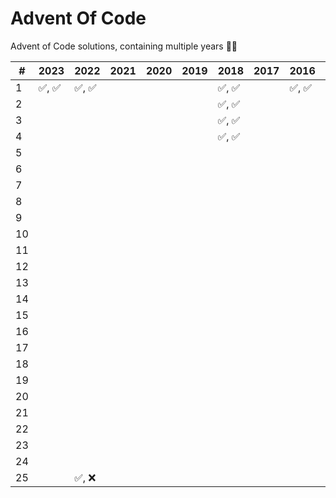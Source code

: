 # Advent Of Code

Advent of Code solutions, containing multiple years 🎄✨

| #   | 2023   | 2022   | 2021 | 2020 | 2019 | 2018   | 2017 | 2016   | 2015   |
| --- | ------ | ------ | ---- | ---- | ---- | ------ | ---- | ------ | ------ |
| 1   | ✅, ✅ | ✅, ✅ |      |      |      | ✅, ✅ |      | ✅, ✅ | ✅, ✅ |
| 2   |        |        |      |      |      | ✅, ✅ |      |        | ✅, ✅ |
| 3   |        |        |      |      |      | ✅, ✅ |      |        | ✅, ✅ |
| 4   |        |        |      |      |      | ✅, ✅ |      |        | ✅, ✅ |
| 5   |        |        |      |      |      |        |      |        | ✅, ✅ |
| 6   |        |        |      |      |      |        |      |        | ✅, ✅ |
| 7   |        |        |      |      |      |        |      |        | ✅, ✅ |
| 8   |        |        |      |      |      |        |      |        | ✅, ✅ |
| 9   |        |        |      |      |      |        |      |        | ✅, ✅ |
| 10  |        |        |      |      |      |        |      |        | ✅, ✅ |
| 11  |        |        |      |      |      |        |      |        | ✅, ✅ |
| 12  |        |        |      |      |      |        |      |        | ✅, ✅ |
| 13  |        |        |      |      |      |        |      |        | ✅, ✅ |
| 14  |        |        |      |      |      |        |      |        | ✅, ✅ |
| 15  |        |        |      |      |      |        |      |        | ✅, ✅ |
| 16  |        |        |      |      |      |        |      |        | ✅, ✅ |
| 17  |        |        |      |      |      |        |      |        | ✅, ✅ |
| 18  |        |        |      |      |      |        |      |        | ✅, ✅ |
| 19  |        |        |      |      |      |        |      |        | ✅, ✅ |
| 20  |        |        |      |      |      |        |      |        | ✅, ✅ |
| 21  |        |        |      |      |      |        |      |        | ✅, ✅ |
| 22  |        |        |      |      |      |        |      |        | ✅, ✅ |
| 23  |        |        |      |      |      |        |      |        | ✅, ✅ |
| 24  |        |        |      |      |      |        |      |        | ✅, ✅ |
| 25  |        | ✅, ❌ |      |      |      |        |      |        |        |
